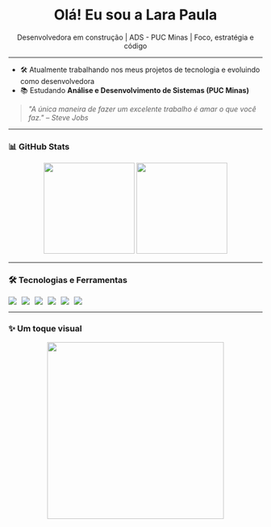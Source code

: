 <h1 align="center"> Olá! Eu sou a Lara Paula</h1>
<p align="center">Desenvolvedora em construção | ADS - PUC Minas | Foco, estratégia e código</p>

---

- 🛠️ Atualmente trabalhando nos meus projetos de tecnologia e evoluindo como desenvolvedora  
- 📚 Estudando **Análise e Desenvolvimento de Sistemas (PUC Minas)**  


> _"A única maneira de fazer um excelente trabalho é amar o que você faz." – Steve Jobs_

---

### 📊 GitHub Stats

<div align="center">
  <img height="180em" src="https://github-readme-stats.vercel.app/api?username=larapaula&show_icons=true&theme=radical" />
  <img height="180em" src="https://github-readme-stats.vercel.app/api/top-langs/?username=larapaula&layout=compact&theme=radical"/>
</div>

---

### 🛠️ Tecnologias e Ferramentas

<div style="display: flex; gap: 10px;">
  <img src="https://img.shields.io/badge/HTML5-E34F26?style=for-the-badge&logo=html5&logoColor=white" />
  <img src="https://img.shields.io/badge/CSS3-1572B6?style=for-the-badge&logo=css3&logoColor=white" />
  <img src="https://img.shields.io/badge/JavaScript-F7DF1E?style=for-the-badge&logo=javascript&logoColor=black" />
  <img src="https://img.shields.io/badge/Python-3776AB?style=for-the-badge&logo=python&logoColor=white" />
  <img src="https://img.shields.io/badge/Git-F05032?style=for-the-badge&logo=git&logoColor=white" />
  <img src="https://img.shields.io/badge/GitHub-100000?style=for-the-badge&logo=github&logoColor=white" />
</div>

---

### ✨ Um toque visual

<p align="center">
  <img src="https://media.giphy.com/media/qgQUggAC3Pfv687qPC/giphy.gif" width="350px" />
</p>

